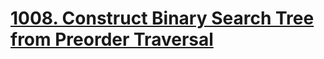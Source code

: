 # [1008. Construct Binary Search Tree from Preorder Traversal](https://leetcode.com/problems/construct-binary-search-tree-from-preorder-traversal/)
